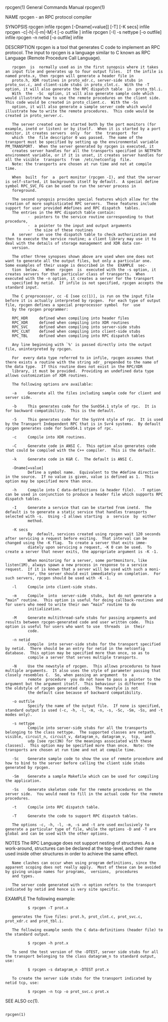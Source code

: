 rpcgen(1)                                                                                General Commands Manual                                                                                rpcgen(1)

NAME
       rpcgen - an RPC protocol compiler

SYNOPSIS
       rpcgen infile
       rpcgen [-Dname[=value]] [-T] [-K secs] infile
       rpcgen -c|-h|-l|-m|-M|-t [-o outfile ] infile
       rpcgen [-I] -s nettype [-o outfile] infile
       rpcgen -n netid [-o outfile] infile

DESCRIPTION
       rpcgen is a tool that generates C code to implement an RPC protocol.  The input to rpcgen is a language similar to C known as RPC Language (Remote Procedure Call Language).

       rpcgen  is  normally used as in the first synopsis where it takes an input file and generates up to four output files.  If the infile is named proto.x, then rpcgen will generate a header file in
       proto.h, XDR routines in proto_xdr.c, server-side stubs in proto_svc.c, and client-side stubs in proto_clnt.c.  With the -T option, it will also generate the RPC dispatch table  in  proto_tbl.i.
       With  the  -Sc  option, it will also generate sample code which would illustrate how to use the remote procedures on the client side.  This code would be created in proto_client.c.  With the -Ss
       option, it will also generate a sample server code which would illustrate how to write the remote procedures.  This code would be created in proto_server.c.

       The server created can be started both by the port monitors (for example, inetd or listen) or by itself.  When it is started by a port monitor, it creates servers  only  for  the  transport  for
       which  the  file descriptor 0 was passed.  The name of the transport must be specified by setting up the environmental variable PM_TRANSPORT.  When the server generated by rpcgen is executed, it
       creates server handles for all the transports specified in NETPATH environment variable, or if it is unset, it creates server handles for all the visible  transports  from  /etc/netconfig  file.
       Note: the transports are chosen at run time and not at compile time.

       When  built  for  a  port monitor (rpcgen -I), and that the server is self-started, it backgrounds itself by default.  A special define symbol RPC_SVC_FG can be used to run the server process in
       foreground.

       The second synopsis provides special features which allow for the creation of more sophisticated RPC servers.  These features include support for user provided #defines and RPC dispatch  tables.
       The entries in the RPC dispatch table contain:
              ·  pointers to the service routine corresponding to that procedure,
              ·  a pointer to the input and output arguments
              ·  the size of these routines
       A  server  can use the dispatch table to check authorization and then to execute the service routine; a client library may use it to deal with the details of storage management and XDR data con‐
       version.

       The other three synopses shown above are used when one does not want to generate all the output files, but only a particular one.  Some examples of their usage is described in the  EXAMPLE  sec‐
       tion  below.   When  rpcgen  is  executed with the -s option, it creates servers for that particular class of transports.  When executed with the -n option, it creates a server for the transport
       specified by netid.  If infile is not specified, rpcgen accepts the standard input.

       The C preprocessor, cc -E [see cc(1)], is run on the input file before it is actually interpreted by rpcgen.  For each type of output file, rpcgen defines a special preprocessor symbol  for  use
       by the rpcgen programmer:

       RPC_HDR     defined when compiling into header files
       RPC_XDR     defined when compiling into XDR routines
       RPC_SVC     defined when compiling into server-side stubs
       RPC_CLNT    defined when compiling into client-side stubs
       RPC_TBL     defined when compiling into RPC dispatch tables

       Any line beginning with `%' is passed directly into the output file, uninterpreted by rpcgen.

       For  every data type referred to in infile, rpcgen assumes that there exists a routine with the string xdr_ prepended to the name of the data type.  If this routine does not exist in the RPC/XDR
       library, it must be provided.  Providing an undefined data type allows customization of XDR routines.

       The following options are available:

       -a     Generate all the files including sample code for client and server side.

       -b     This generates code for the SunOS4.1 style of rpc.  It is for backward compatibility.  This is the default.

       -5     This generates code for the SysVr4 style of rpc.  It is used by the Transport Independent RPC that is in Svr4 systems.  By default rpcgen generates code for SunOS4.1 stype of rpc.

       -c     Compile into XDR routines.

       -C     Generate code in ANSI C.  This option also generates code that could be compiled with the C++ compiler.  This is the default.

       -k     Generate code in K&R C.  The default is ANSI C.

       -Dname[=value]
              Define a symbol name.  Equivalent to the #define directive in the source.  If no value is given, value is defined as 1.  This option may be specified more than once.

       -h     Compile into C data-definitions (a header file).  -T option can be used in conjunction to produce a header file which supports RPC dispatch tables.

       -I     Generate a service that can be started from inetd.  The default is to generate a static service that handles transports selected with -s.  Using -I allows starting  a  service  by  either
              method.

       -K secs
              By  default, services created using rpcgen wait 120 seconds after servicing a request before exiting.  That interval can be changed using the -K flag.  To create a server that exits imme‐
              diately upon servicing a request, -K 0 can be used.  To create a server that never exits, the appropriate argument is -K -1.

              When monitoring for a server, some portmonitors, like listen(1M), always spawn a new process in response to a service request.  If it is known that a server will be used with such a moni‐
              tor, the server should exit immediately on completion.  For such servers, rpcgen should be used with -K -1.

       -l     Compile into client-side stubs.

       -m     Compile  into  server-side  stubs,  but do not generate a “main” routine.  This option is useful for doing callback-routines and for users who need to write their own “main” routine to do
              initialization.

       -M     Generate multithread-safe stubs for passing arguments and results between rpcgen-generated code and user written code.  This option is useful for users who want to use  threads  in  their
              code.

       -n netid
              Compile  into server-side stubs for the transport specified by netid.  There should be an entry for netid in the netconfig database.  This option may be specified more than once, so as to
              compile a server that serves multiple transports.

       -N     Use the newstyle of rpcgen.  This allows procedures to have multiple arguments.  It also uses the style of parameter passing that closely resembles C.  So, when passing an argument  to  a
              remote  procedure  you do not have to pass a pointer to the argument but the argument itself.  This behaviour is different from the oldstyle of rpcgen generated code.  The newstyle is not
              the default case because of backward compatibility.

       -o outfile
              Specify the name of the output file.  If none is specified, standard output is used (-c, -h, -l, -m, -n, -s, -Sc, -Sm, -Ss, and -t modes only).

       -s nettype
              Compile into server-side stubs for all the transports belonging to the class nettype.  The supported classes are netpath, visible, circuit_n, circuit_v, datagram_n, datagram_v,  tcp,  and
              udp [see rpc(3N) for the meanings associated with these classes].  This option may be specified more than once.  Note: the transports are chosen at run time and not at compile time.

       -Sc    Generate sample code to show the use of remote procedure and how to bind to the server before calling the client side stubs generated by rpcgen.

       -Sm    Generate a sample Makefile which can be used for compiling the application.

       -Ss    Generate skeleton code for the remote procedures on the server side.  You would need to fill in the actual code for the remote procedures.

       -t     Compile into RPC dispatch table.

       -T     Generate the code to support RPC dispatch tables.

       The options -c, -h, -l, -m, -s and -t are used exclusively to generate a particular type of file, while the options -D and -T are global and can be used with the other options.

NOTES
       The  RPC Language does not support nesting of structures.  As a work-around, structures can be declared at the top-level, and their name used inside other structures in order to achieve the same
       effect.

       Name clashes can occur when using program definitions, since the apparent scoping does not really apply.  Most of these can be avoided by giving unique names for programs,  versions,  procedures
       and types.

       The server code generated with -n option refers to the transport indicated by netid and hence is very site specific.

EXAMPLE
       The following example:

              $ rpcgen -T prot.x

       generates the five files: prot.h, prot_clnt.c, prot_svc.c, prot_xdr.c and prot_tbl.i.

       The following example sends the C data-definitions (header file) to the standard output.

              $ rpcgen -h prot.x

       To send the test version of the -DTEST, server side stubs for all the transport belonging to the class datagram_n to standard output, use:

              $ rpcgen -s datagram_n -DTEST prot.x

       To create the server side stubs for the transport indicated by netid tcp, use:

              $ rpcgen -n tcp -o prot_svc.c prot.x

SEE ALSO
       cc(1).

                                                                                                                                                                                                rpcgen(1)
